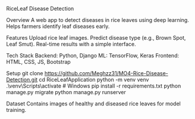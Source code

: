 RiceLeaf Disease Detection

Overview
A web app to detect diseases in rice leaves using deep learning. Helps farmers identify leaf diseases early.

Features
Upload rice leaf images.
Predict disease type (e.g., Brown Spot, Leaf Smut).
Real-time results with a simple interface.

Tech Stack
Backend: Python, Django
ML: TensorFlow, Keras
Frontend: HTML, CSS, JS, Bootstrap

Setup
git clone https://github.com/Meghzz31/MO4-Rice-Disease-Detection.git
cd RiceLeafApplication
python -m venv venv
.\venv\Scripts\activate  # Windows
pip install -r requirements.txt
python manage.py migrate
python manage.py runserver

Dataset
Contains images of healthy and diseased rice leaves for model training.
